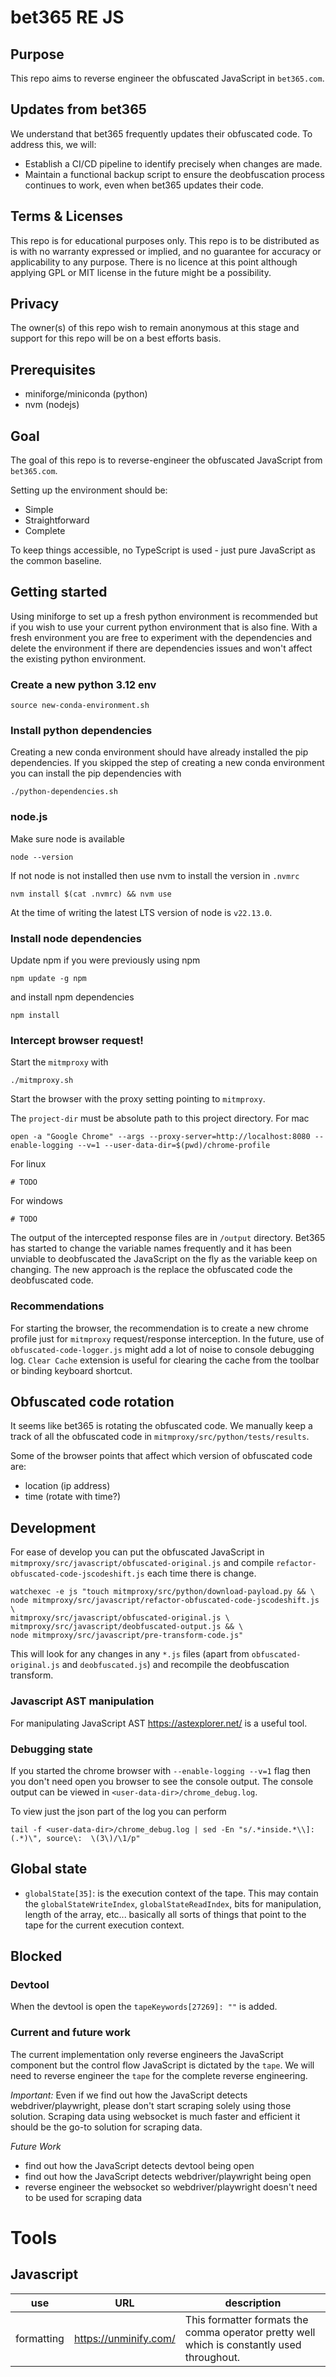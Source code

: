 # bet365 RE JS

## Purpose

This repo aims to reverse engineer the obfuscated JavaScript in `bet365.com`.

## Updates from bet365

We understand that bet365 frequently updates their obfuscated code.
To address this, we will:

* Establish a CI/CD pipeline to identify precisely when changes are made.
* Maintain a functional backup script to ensure the deobfuscation process continues to work, even when bet365 updates their code.

## Terms & Licenses

This repo is for educational purposes only.
This repo is to be distributed as is with no warranty expressed or implied, and no guarantee for accuracy or applicability to any purpose.
There is no licence at this point although applying GPL or MIT license in the future might be a possibility.

## Privacy

The owner(s) of this repo wish to remain anonymous at this stage and support for this repo will be on a best efforts basis.

## Prerequisites

* miniforge/miniconda (python)
* nvm (nodejs)

## Goal

The goal of this repo is to reverse-engineer the obfuscated JavaScript from `bet365.com`.

Setting up the environment should be:

* Simple
* Straightforward
* Complete

To keep things accessible, no TypeScript is used - just pure JavaScript as the common baseline.

## Getting started

Using miniforge to set up a fresh python environment is recommended but if you wish to use your current python environment that is also fine.
With a fresh environment you are free to experiment with the dependencies and delete the environment if there are dependencies issues and won't affect the existing python environment.

### Create a new python 3.12 env

```
source new-conda-environment.sh
```

### Install python dependencies

Creating a new conda environment should have already installed the pip dependencies.
If you skipped the step of creating a new conda environment you can install the pip dependencies with

```
./python-dependencies.sh
```

### node.js

Make sure node is available

```
node --version
```

If not node is not installed then use nvm to install the version in `.nvmrc`

```
nvm install $(cat .nvmrc) && nvm use
```

At the time of writing the latest LTS version of node is `v22.13.0`.

### Install node dependencies

Update npm if you were previously using npm

```
npm update -g npm
```

and install npm dependencies

```
npm install
```

### Intercept browser request!

Start the `mitmproxy` with

```
./mitmproxy.sh
```

Start the browser with the proxy setting pointing to `mitmproxy`.

The `project-dir` must be absolute path to this project directory.
For mac

```
open -a "Google Chrome" --args --proxy-server=http://localhost:8080 --enable-logging --v=1 --user-data-dir=$(pwd)/chrome-profile
```

For linux

```
# TODO
```

For windows

```
# TODO
```

The output of the intercepted response files are in `/output` directory.
Bet365 has started to change the variable names frequently and it has been unviable to deobfuscated the JavaScript on the fly as the variable keep on changing.
The new approach is the replace the obfuscated code the deobfuscated code.

### Recommendations

For starting the browser, the recommendation is to create a new chrome profile just for `mitmproxy` request/response interception.
In the future, use of `obfuscated-code-logger.js` might add a lot of noise to console debugging log.
`Clear Cache` extension is useful for clearing the cache from the toolbar or binding keyboard shortcut.

## Obfuscated code rotation

It seems like bet365 is rotating the obfuscated code.
We manually keep a track of all the obfuscated code in `mitmproxy/src/python/tests/results`.

Some of the browser points that affect which version of obfuscated code are:

* location (ip address)
* time (rotate with time?)

## Development

For ease of develop you can put the obfuscated JavaScript in `mitmproxy/src/javascript/obfuscated-original.js` and compile `refactor-obfuscated-code-jscodeshift.js` each time there is change.

```
watchexec -e js "touch mitmproxy/src/python/download-payload.py && \
node mitmproxy/src/javascript/refactor-obfuscated-code-jscodeshift.js \
mitmproxy/src/javascript/obfuscated-original.js \
mitmproxy/src/javascript/deobfuscated-output.js && \
node mitmproxy/src/javascript/pre-transform-code.js"
```

This will look for any changes in any `*.js` files (apart from `obfuscated-original.js` and `deobfuscated.js`) and recompile the deobfuscation transform.

### Javascript AST manipulation

For manipulating JavaScript AST https://astexplorer.net/ is a useful tool.

### Debugging state

If you started the chrome browser with `--enable-logging --v=1` flag then you don't need open you browser to see the console output.
The console output can be viewed in `<user-data-dir>/chrome_debug.log`.

To view just the json part of the log you can perform

```
tail -f <user-data-dir>/chrome_debug.log | sed -En "s/.*inside.*\\]: (.*)\", source\:  \(3\)/\1/p"
```

## Global state

* `globalState[35]`: is the execution context of the tape. This may contain the `globalStateWriteIndex`, `globalStateReadIndex`, bits for manipulation, length of the array, etc... basically
  all sorts of things that point to the tape for the current execution context.

## Blocked

### Devtool

When the devtool is open the `tapeKeywords[27269]: ""` is added.

### Current and future work

The current implementation only reverse engineers the JavaScript component but the control flow JavaScript is dictated by the `tape`.
We will need to reverse engineer the `tape` for the complete reverse engineering.

*Important:* Even if we find out how the JavaScript detects webdriver/playwright, please don't start scraping solely using those solution.
Scraping data using websocket is much faster and efficient it should be the go-to solution for scraping data.

*Future Work*

* find out how the JavaScript detects devtool being open
* find out how the JavaScript detects webdriver/playwright being open
* reverse engineer the websocket so webdriver/playwright doesn't need to be used for scraping data

# Tools

## Javascript

| use        | URL                   | description                                                                                |
|------------|-----------------------|--------------------------------------------------------------------------------------------|
| formatting | https://unminify.com/ | This formatter formats the comma operator pretty well which is constantly used throughout. |
